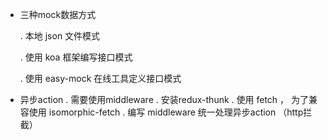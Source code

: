 - 三种mock数据方式

  . 本地 json 文件模式

  . 使用 koa 框架编写接口模式

  . 使用  easy-mock 在线工具定义接口模式

- 异步action
  . 需要使用middleware
  . 安装redux-thunk
  . 使用 fetch ， 为了兼容使用 isomorphic-fetch
  . 编写 middleware 统一处理异步action （http拦截）